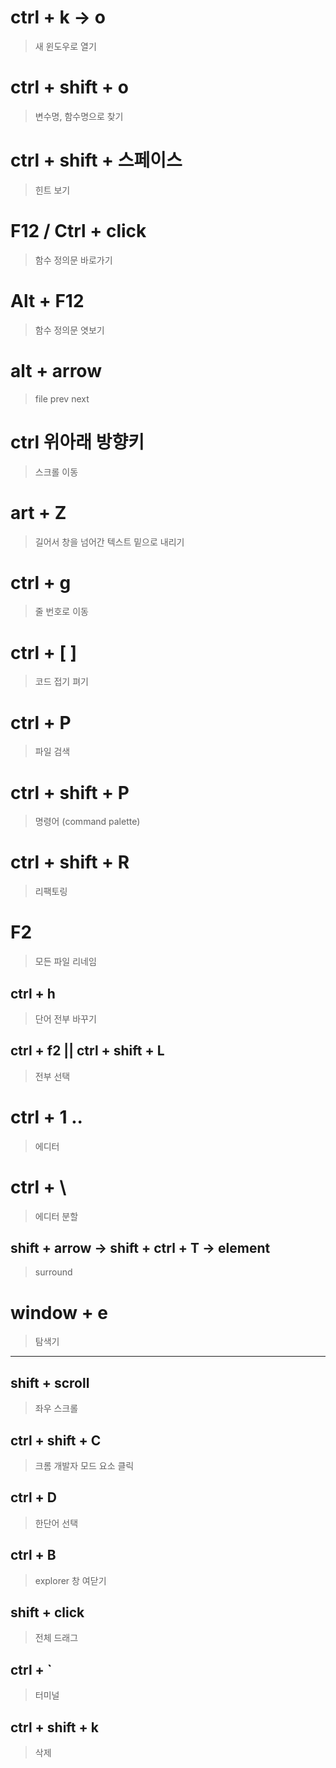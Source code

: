 # ctrl + k -> o

> 새 윈도우로 열기

# ctrl + shift + o

> 변수명, 함수명으로 찾기

# ctrl + shift + 스페이스

> 힌트 보기

# F12 / Ctrl + click

> 함수 정의문 바로가기

# Alt + F12

> 함수 정의문 엿보기

# alt + arrow

> file prev next

# ctrl 위아래 방향키

> 스크롤 이동

# art + Z

> 길어서 창을 넘어간 텍스트 밑으로 내리기

# ctrl + g

> 줄 번호로 이동

# ctrl + [ ]

> 코드 접기 펴기

# ctrl + P

> 파일 검색

# ctrl + shift + P

> 명령어 (command palette)

# ctrl + shift + R

> 리팩토링

# F2

> 모든 파일 리네임

## ctrl + h

> 단어 전부 바꾸기

## ctrl + f2 || ctrl + shift + L

> 전부 선택

# ctrl + 1 ..

> 에디터

# ctrl + \

> 에디터 분할

## shift + arrow -> shift + ctrl + T -> element

> surround

# window + e

> 탐색기

---

## shift + scroll

> 좌우 스크롤

## ctrl + shift + C

> 크롬 개발자 모드 요소 클릭

## ctrl + D

> 한단어 선택

## ctrl + B

> explorer 창 여닫기

## shift + click

> 전체 드래그

## ctrl + `

> 터미널

## ctrl + shift + k

> 삭제

